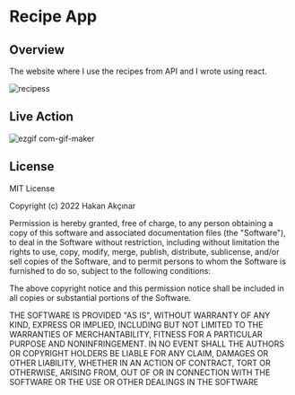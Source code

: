 # Recipe App 

## Overview

The website where I use the recipes from API and I wrote using react.

![recipess](https://user-images.githubusercontent.com/44376537/165626685-74652f2a-cb8b-4e69-809d-76b50ea3804c.png)

## Live Action

![ezgif com-gif-maker](https://user-images.githubusercontent.com/44376537/165627237-933bf662-ca07-4408-a32c-bffd71394fb3.gif)

## License
MIT License

Copyright (c) 2022 Hakan Akçınar

Permission is hereby granted, free of charge, to any person obtaining a copy
of this software and associated documentation files (the "Software"), to deal
in the Software without restriction, including without limitation the rights
to use, copy, modify, merge, publish, distribute, sublicense, and/or sell
copies of the Software, and to permit persons to whom the Software is
furnished to do so, subject to the following conditions:

The above copyright notice and this permission notice shall be included in all
copies or substantial portions of the Software.

THE SOFTWARE IS PROVIDED "AS IS", WITHOUT WARRANTY OF ANY KIND, EXPRESS OR
IMPLIED, INCLUDING BUT NOT LIMITED TO THE WARRANTIES OF MERCHANTABILITY,
FITNESS FOR A PARTICULAR PURPOSE AND NONINFRINGEMENT. IN NO EVENT SHALL THE
AUTHORS OR COPYRIGHT HOLDERS BE LIABLE FOR ANY CLAIM, DAMAGES OR OTHER
LIABILITY, WHETHER IN AN ACTION OF CONTRACT, TORT OR OTHERWISE, ARISING FROM,
OUT OF OR IN CONNECTION WITH THE SOFTWARE OR THE USE OR OTHER DEALINGS IN THE
SOFTWARE

